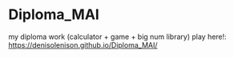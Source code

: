 # Diploma_MAI
my diploma work (calculator + game + big num library)
play here!: https://denisolenison.github.io/Diploma_MAI/
